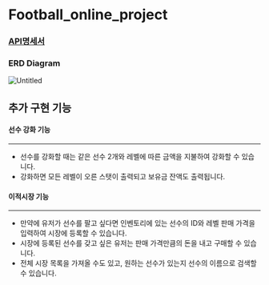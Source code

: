 # Football_online_project

### [API명세서](https://opaque-onion-d3e.notion.site/API-1ec2e3bcb86440739b6782d95018c9f8)

### ERD Diagram
![Untitled](https://github.com/tmdwnsasa/Football_online_project/assets/101966192/a1f45b90-db12-4598-b871-a05ec7db1540)

## 추가 구현 기능

#### 선수 강화 기능
*******
+ 선수를 강화할 때는 같은 선수 2개와 레벨에 따른 금액을 지불하여 강화할 수 있습니다.
+ 강화하면 모든 레벨이 오른 스탯이 출력되고 보유금 잔액도 출력됩니다.

#### 이적시장 기능
*******
+ 만약에 유저가 선수를 팔고 싶다면 인벤토리에 있는 선수의 ID와 레벨 판매 가격을 입력하여 시장에 등록할 수 있습니다.
+ 시장에 등록된 선수를 갖고 싶은 유저는 판매 가격만큼의 돈을 내고 구매할 수 있습니다.
+ 전체 시장 목록을 가져올 수도 있고, 원하는 선수가 있는지 선수의 이름으로 검색할 수 있습니다.
